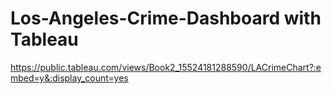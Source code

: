 # Los-Angeles-Crime-Dashboard with Tableau

https://public.tableau.com/views/Book2_15524181288590/LACrimeChart?:embed=y&:display_count=yes

